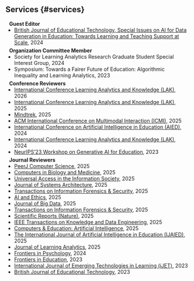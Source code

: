 ## Services {#services}
<h4 style="margin:0 10px 0;">Guest Editor</h4>
<ul style="margin:0 0 5px;">
  <li><a href="https://bera-journals.onlinelibrary.wiley.com/doi/full/10.1111/bjet.13580"><autocolor>British Journal of Educational Technology, Special Issues on AI for Data Generation in Education: Towards Learning and Teaching Support at Scale</autocolor></a>, 2024</li>
</ul>

<h4 style="margin:0 10px 0;">Organization Committee Member</h4>
<ul style="margin:0 0 5px;">
  <li><autocolor>Society for Learning Analytics Research Graduate Student Special Interest Group</autocolor>, 2024</li>
  <li><autocolor>Symposium: Towards a Fairer Future of Education: Algorithmic Inequality and Learning Analytics</autocolor>, 2023</li>
</ul>

<h4 style="margin:0 10px 0;">Conference Reviewers</h4>
<ul style="margin:0 0 5px;">
  <li><a href="https://www.solaresearch.org/events/lak/lak26/"><autocolor>International Conference Learning Analytics and Knowledge (LAK)</autocolor></a>, 2026</li>
  <li><a href="https://www.solaresearch.org/events/lak/lak25/"><autocolor>International Conference Learning Analytics and Knowledge (LAK)</autocolor></a>, 2025</li>
  <li><a href="https://mindtrek.org/"><autocolor>Mindtrek</autocolor></a>, 2025</li>
  <li><a href="https://icmi.acm.org/2025/"><autocolor>ACM International Conference on Multimodal Interaction (ICMI)</autocolor></a>, 2025</li>
  <li><a href="https://aied2024.org/"><autocolor>International Conference on Artificial Intelligence in Education (AIED)</autocolor></a>, 2024</li>
  <li><a href="https://2024.learningsciencesinternational.org/"><autocolor>International Conference Learning Analytics and Knowledge (LAK)</autocolor></a>, 2024</li>
  <li><a href="https://neurips.cc/Conferences/2023/Workshops"><autocolor>NeurIPS’23 Workshop on Generative AI for Education</autocolor></a>, 2023</li>

</ul>

<h4 style="margin:0 10px 0;">Journal Reviewers</h4>
<ul style="margin:0 0 20px;">
        <li><a href="https://peerj.com/computer-science/"><autocolor>PeerJ Computer Science</autocolor></a>, 2025</li>
      <li><a href="https://www.sciencedirect.com/journal/computers-in-biology-and-medicine"><autocolor>Computers in Biology and Medicine</autocolor></a>, 2025</li>
    <li><a href="https://link.springer.com/journal/10209"><autocolor>Universal Access in the Information Society</autocolor></a>, 2025</li>
  <li><a href="https://www.sciencedirect.com/journal/journal-of-systems-architecture"><autocolor>Journal of Systems Architecture</autocolor></a>, 2025</li>
  <li><a href="https://www.ieee.org/publications/transactions-on-information-forensics-and-security.html"><autocolor>Transactions on Information Forensics & Security</autocolor></a>, 2025</li>
  <li><a href="https://www.springer.com/journal/43681"><autocolor>AI and Ethics</autocolor></a>, 2025</li>
  <li><a href="https://journalofbigdata.springeropen.com/"><autocolor>Journal of Big Data</autocolor></a>, 2025</li>
  <li><a href="https://ieeexplore.ieee.org/xpl/RecentIssue.jsp?punumber=10206/"><autocolor>Transactions on Information Forensics & Security</autocolor></a>, 2025</li>
  <li><a href="https://www.nature.com/srep/"><autocolor>Scientific Reports (Nature)</autocolor></a>, 2025</li>
  <li><a href="https://www.springer.com/journal/11263"><autocolor>IEEE Transactions on Knowledge and Data Engineering</autocolor></a>, 2025</li>
  <li><a href="https://www.sciencedirect.com/journal/computers-and-education-artificial-intelligence"><autocolor>Computers & Education: Artificial Intelligence</autocolor></a>, 2025</li>
  <li><a href="https://www.iospress.com/catalog/journals/international-journal-of-artificial-intelligence-in-education"><autocolor>The International Journal of Artificial Intelligence in Education (IJAIED)</autocolor></a>, 2025</li>
  <li><a href="https://www.learning-analytics.info/index.php/JLA"><autocolor>Journal of Learning Analytics</autocolor></a>, 2025</li>
  <li><a href="https://www.frontiersin.org/journals/psychology"><autocolor>Frontiers in Psychology</autocolor></a>, 2024</li>
  <li><a href="https://www.frontiersin.org/journals/education"><autocolor>Frontiers in Education</autocolor></a>, 2023</li>
  <li><a href="https://i-jet.org/"><autocolor>International Journal of Emerging Technologies in Learning (iJET)</autocolor></a>, 2023</li>
  <li><a href="https://bera-journals.onlinelibrary.wiley.com/journal/14678535"><autocolor>British Journal of Educational Technology</autocolor></a>, 2023</li>
</ul>

  
  
